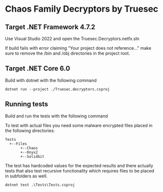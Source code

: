 # Chaos Family Decryptors by Truesec

## Target .NET Framework 4.7.2
Use Visual Studio 2022 and open the Truesec.Decryptors.netfx.sln

If build fails with error claiming "Your project does not reference..." make sure to remove the /bin and /obj directories in the project root.

## Target .NET Core 6.0
Build with dotnet with the following command

```
dotnet run --project ./Truesec.decryptors.csproj
```

## Running tests
Build and run the tests with the following command

To test with actual files you need some malware encrypted files placed in the following directories:
```
Tests
  +--Files
       +--Chaos
       +--Onyx2
       +--Solidbit
```
The test has hardcoded values for the expected results and there actually tests that also test recursive functionality which requires files to be placed in subfolders as well.

```
dotnet test .\Tests\Tests.csproj
```